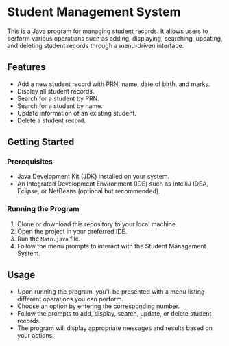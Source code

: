 # Student Management System

This is a Java program for managing student records. It allows users to perform various operations such as adding, displaying, searching, updating, and deleting student records through a menu-driven interface.

## Features

- Add a new student record with PRN, name, date of birth, and marks.
- Display all student records.
- Search for a student by PRN.
- Search for a student by name.
- Update information of an existing student.
- Delete a student record.

## Getting Started

### Prerequisites

- Java Development Kit (JDK) installed on your system.
- An Integrated Development Environment (IDE) such as IntelliJ IDEA, Eclipse, or NetBeans (optional but recommended).

### Running the Program

1. Clone or download this repository to your local machine.
2. Open the project in your preferred IDE.
3. Run the `Main.java` file.
4. Follow the menu prompts to interact with the Student Management System.

## Usage

- Upon running the program, you'll be presented with a menu listing different operations you can perform.
- Choose an option by entering the corresponding number.
- Follow the prompts to add, display, search, update, or delete student records.
- The program will display appropriate messages and results based on your actions.